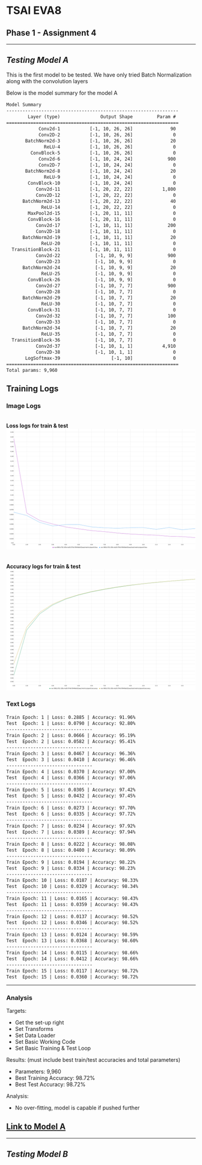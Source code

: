# TSAI EVA8
## Phase 1 - Assignment 4
---

## <em>Testing Model A</em>

This is the first model to be tested. We have only tried Batch Normalization along with the convolution layers

Below is the model summary for the model A
```
Model Summary
----------------------------------------------------------------
        Layer (type)               Output Shape         Param #
================================================================
            Conv2d-1           [-1, 10, 26, 26]              90
            Conv2D-2           [-1, 10, 26, 26]               0
       BatchNorm2d-3           [-1, 10, 26, 26]              20
              ReLU-4           [-1, 10, 26, 26]               0
         ConvBlock-5           [-1, 10, 26, 26]               0
            Conv2d-6           [-1, 10, 24, 24]             900
            Conv2D-7           [-1, 10, 24, 24]               0
       BatchNorm2d-8           [-1, 10, 24, 24]              20
              ReLU-9           [-1, 10, 24, 24]               0
        ConvBlock-10           [-1, 10, 24, 24]               0
           Conv2d-11           [-1, 20, 22, 22]           1,800
           Conv2D-12           [-1, 20, 22, 22]               0
      BatchNorm2d-13           [-1, 20, 22, 22]              40
             ReLU-14           [-1, 20, 22, 22]               0
        MaxPool2d-15           [-1, 20, 11, 11]               0
        ConvBlock-16           [-1, 20, 11, 11]               0
           Conv2d-17           [-1, 10, 11, 11]             200
           Conv2D-18           [-1, 10, 11, 11]               0
      BatchNorm2d-19           [-1, 10, 11, 11]              20
             ReLU-20           [-1, 10, 11, 11]               0
  TransitionBlock-21           [-1, 10, 11, 11]               0
           Conv2d-22             [-1, 10, 9, 9]             900
           Conv2D-23             [-1, 10, 9, 9]               0
      BatchNorm2d-24             [-1, 10, 9, 9]              20
             ReLU-25             [-1, 10, 9, 9]               0
        ConvBlock-26             [-1, 10, 9, 9]               0
           Conv2d-27             [-1, 10, 7, 7]             900
           Conv2D-28             [-1, 10, 7, 7]               0
      BatchNorm2d-29             [-1, 10, 7, 7]              20
             ReLU-30             [-1, 10, 7, 7]               0
        ConvBlock-31             [-1, 10, 7, 7]               0
           Conv2d-32             [-1, 10, 7, 7]             100
           Conv2D-33             [-1, 10, 7, 7]               0
      BatchNorm2d-34             [-1, 10, 7, 7]              20
             ReLU-35             [-1, 10, 7, 7]               0
  TransitionBlock-36             [-1, 10, 7, 7]               0
           Conv2d-37             [-1, 10, 1, 1]           4,910
           Conv2D-38             [-1, 10, 1, 1]               0
       LogSoftmax-39                   [-1, 10]               0
================================================================
Total params: 9,960
```

## Training Logs
### Image Logs
<br/>
<b>Loss logs for train & test</b>
<img title="Loss logs for train & test" alt="Loss logs for train & test" src="assets/model_a_loss.png">
<br/>
<br/>
<br/>
<b>Accuracy logs for train & test</b>
<img title="Accuracy logs for train & test" alt="Accuracy logs for train & test" src="assets/model_a_accuracy.png">

### Text Logs
```
Train Epoch: 1 | Loss: 0.2885 | Accuracy: 91.96%
Test  Epoch: 1 | Loss: 0.0790 | Accuracy: 92.80%
--------------------------------
Train Epoch: 2 | Loss: 0.0666 | Accuracy: 95.19%
Test  Epoch: 2 | Loss: 0.0582 | Accuracy: 95.41%
--------------------------------
Train Epoch: 3 | Loss: 0.0467 | Accuracy: 96.36%
Test  Epoch: 3 | Loss: 0.0410 | Accuracy: 96.46%
--------------------------------
Train Epoch: 4 | Loss: 0.0370 | Accuracy: 97.00%
Test  Epoch: 4 | Loss: 0.0366 | Accuracy: 97.06%
--------------------------------
Train Epoch: 5 | Loss: 0.0305 | Accuracy: 97.42%
Test  Epoch: 5 | Loss: 0.0432 | Accuracy: 97.45%
--------------------------------
Train Epoch: 6 | Loss: 0.0273 | Accuracy: 97.70%
Test  Epoch: 6 | Loss: 0.0335 | Accuracy: 97.72%
--------------------------------
Train Epoch: 7 | Loss: 0.0234 | Accuracy: 97.92%
Test  Epoch: 7 | Loss: 0.0389 | Accuracy: 97.94%
--------------------------------
Train Epoch: 8 | Loss: 0.0222 | Accuracy: 98.08%
Test  Epoch: 8 | Loss: 0.0400 | Accuracy: 98.09%
--------------------------------
Train Epoch: 9 | Loss: 0.0194 | Accuracy: 98.22%
Test  Epoch: 9 | Loss: 0.0334 | Accuracy: 98.23%
--------------------------------
Train Epoch: 10 | Loss: 0.0187 | Accuracy: 98.33%
Test  Epoch: 10 | Loss: 0.0329 | Accuracy: 98.34%
--------------------------------
Train Epoch: 11 | Loss: 0.0165 | Accuracy: 98.43%
Test  Epoch: 11 | Loss: 0.0359 | Accuracy: 98.43%
--------------------------------
Train Epoch: 12 | Loss: 0.0137 | Accuracy: 98.52%
Test  Epoch: 12 | Loss: 0.0346 | Accuracy: 98.52%
--------------------------------
Train Epoch: 13 | Loss: 0.0124 | Accuracy: 98.59%
Test  Epoch: 13 | Loss: 0.0368 | Accuracy: 98.60%
--------------------------------
Train Epoch: 14 | Loss: 0.0115 | Accuracy: 98.66%
Test  Epoch: 14 | Loss: 0.0412 | Accuracy: 98.66%
--------------------------------
Train Epoch: 15 | Loss: 0.0117 | Accuracy: 98.72%
Test  Epoch: 15 | Loss: 0.0360 | Accuracy: 98.72%
```
---
### Analysis
Targets:
 - Get the set-up right
 - Set Transforms
 - Set Data Loader
 - Set Basic Working Code
 - Set Basic Training  & Test Loop

Results: (must include best train/test accuracies and total parameters)
 - Parameters: 9,960
 - Best Training Accuracy: 98.72%
 - Best Test Accuracy: 98.72%

Analysis:
 - No over-fitting, model is capable if pushed further

[Link to Model A](https://github.com/ankithaldar/tsai_eva8_assignments/blob/assign_4/eva8_phase01/assignment_4/src/model/test_model_a.py)
---
---
## <em>Testing Model B</em>
